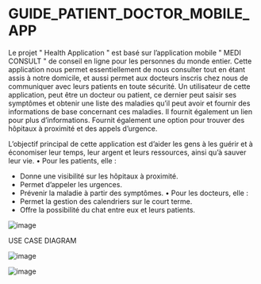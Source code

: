 # GUIDE_PATIENT_DOCTOR_MOBILE_APP

Le projet " Health Application " est basé sur l’application mobile " MEDI CONSULT " de
conseil en ligne pour les personnes du monde entier. Cette application nous permet essentiellement
de nous consulter tout en étant assis à notre domicile, et aussi permet aux docteurs inscris chez
nous de communiquer avec leurs patients en toute sécurité.
Un utilisateur de cette application, peut être un docteur ou patient, ce dernier peut saisir
ses symptômes et obtenir une liste des maladies qu’il peut avoir et fournir des informations de
base concernant ces maladies. Il fournit également un lien pour plus d’informations. Fournit
également une option pour trouver des hôpitaux à proximité et des appels d’urgence.


L’objectif principal de cette application est d’aider les gens à les guérir et à économiser leur
temps, leur argent et leurs ressources, ainsi qu’à sauver leur vie.
• Pour les patients, elle :
- Donne une visibilité sur les hôpitaux à proximité.
- Permet d’appeler les urgences.
- Prévenir la maladie à partir des symptômes.
• Pour les docteurs, elle :
- Permet la gestion des calendriers sur le court terme.
- Offre la possibilité du chat entre eux et leurs patients.

![image](https://user-images.githubusercontent.com/94251665/212701851-10d22f35-34f4-4549-a318-edba1897e93b.png)

USE CASE DIAGRAM

![image](https://user-images.githubusercontent.com/94251665/212702022-390ac97f-9f04-420a-b8bb-7201bc1e7a85.png)


![image](https://user-images.githubusercontent.com/94251665/212702128-a181e10f-60b4-4e5c-ae5e-84ff664caaab.png)
